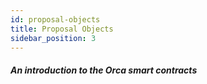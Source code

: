 ```yaml
---
id: proposal-objects
title: Proposal Objects
sidebar_position: 3
---
```


##### An introduction to the Orca smart contracts

